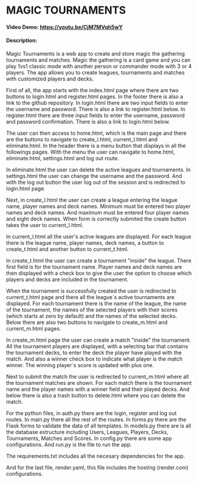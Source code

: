 # MAGIC TOURNAMENTS
#### Video Demo: <https://youtu.be/CjM7MVqh5wY>
#### Description:

Magic Tournaments is a web app to create and store magic the gathering tournaments and matches.
Magic the gathering is a card game and you can play 1vs1 classic mode with another person or commander mode with 3 or 4 players.
The app allows you to create leagues, tournaments and matches with customized players and decks.

First of all, the app starts with the index.html page where there are two buttons to login.html and register.html pages. In the footer there is also a link to the github repository.
In login.html there are two input fields to enter the username and password. There is also a link to register.html below.
In register.html there are three input fields to enter the username, password and password confirmation. There is also a link to login.html below.

The user can then access to home.html, which is the main page and there are the buttons to navigate to create_l.html, current_l.html and eliminate.html.
In the header there is a menu button that displays in all the followings pages.
With the menu the user can navigate to home.html, eliminate.html, settings.html and log out route.

In eliminate.html the user can delete the active leagues and tournaments.
In settings.html the user can change the username and the password.
And with the log out button the user log out of the session and is redirected to login.html page.

Next, in create_l.html the user can create a league entering the league name, player names and deck names.
Minimum must be entered two player names and deck names. And maximum must be entered four player names and eight deck names.
When form is correctly submited the create button takes the user to current_l.html.

In current_l.html all the user's active leagues are displayed.
For each league there is the league name, player names, deck names, a button to create_t.html and another button to current_t.html.

In create_t.html the user can create a tournament "inside" the league.
There first field is for the tournament name.
Player names and deck names are then displayed with a check box to give the user the option to choose which players and decks are included in the tournament.

When the tournament is successfully created the user is redirected to current_t.html page and there all the league´s active tournaments are displayed.
For each tournament there is the name of the league, the name of the tournament, the names of the selected players with their scores (which starts at zero by default) and the names of the selected decks.
Below there are also two buttons to navigate to create_m.html and current_m.html pages.

In create_m.html page the user can create a match "inside" the tournament. 
All the tournament players are displayed, with a selecting bar that contains the tournament decks, to enter the deck the player have played with the match.
And also a winner check box to indicate what player is the match winner. 
The winning player´s score is updated with plus one.

Next to submit the match the user is redirected to current_m.html where all the tournament matches are shown.
For each match there is the tournament name and the player names with a winner field and their played decks.
And below there is also a trash button to delete.html where you can delete the match.

For the python files, in auth.py there are the login, register and log out routes.
In main.py there all the rest of the routes.
In forms.py there are the Flask forms to validate the data of all templates.
In models.py there are is all the database estructure including Users, Leagues, Players, Decks, Tournaments, Matches and Scores.
In config.py there are some app configurations.
And run.py is the file to run the app.

The requirements.txt includes all the necesary dependencies for the app.

And for the last file, render.yaml, this file includes the hosting (render.com) configurations.




